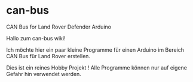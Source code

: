 # can-bus
CAN Bus for Land Rover Defender Arduino


Hallo zum can-bus wiki!

Ich möchte hier ein paar kleine Programme für einen Arduino im Bereich CAN Bus für Land Rover erstellen.

Dies ist ein reines Hobby Projekt ! Alle Programme können nur auf eigene Gefahr hin verwendet werden.


